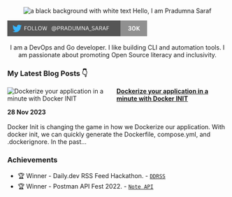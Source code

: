 <p align="center"><img alt="a black background with white text Hello, I am Pradumna Saraf" src="https://user-images.githubusercontent.com/51878265/227764366-ff0cd90f-8e5d-45c7-b1f9-f95105ba5d66.png"></p>

<p align="left"> <a href="https://twitter.com/intent/follow?screen_name=pradumna_saraf" target="blank"><img src="./assets/twitter-badge-30k.png" height="36" alt="pradumna_saraf"/></a></p>

<div align="center">

I am a DevOps and Go developer. I like building CLI and automation tools. I am passionate about promoting Open Source literacy and inclusivity.
  
</div>

### My Latest Blog Posts 👇
<!-- HASHNODE_BLOG:START -->
<p align="left">
<a href="https://blog.pradumnasaraf.dev/dockerize-app-with-docker-init" title="Dockerize your application in a minute with Docker INIT"><img src="https://cdn.hashnode.com/res/hashnode/image/upload/v1701171368269/a080e932-2876-495e-8e71-275e3cc51474.png" alt="Dockerize your application in a minute with Docker INIT" width="250px" align="left" /></a>
<a href="https://blog.pradumnasaraf.dev/dockerize-app-with-docker-init" title="Dockerize your application in a minute with Docker INIT"><strong>Dockerize your application in a minute with Docker INIT</strong></a>
<div><strong>28 Nov 2023</strong></div>
<br/> Docker Init is changing the game in how we Dockerize our application. With docker init, we can quickly generate the Dockerfile, compose.yml, and .dockerignore. In the past...</p>
<!-- HASHNODE_BLOG:END -->

### Achievements

- 🏆 Winner - Daily.dev RSS Feed Hackathon. - [`DDRSS`](https://github.com/Pradumnasaraf/DDRSS)           
- 🏆 Winner - Postman API Fest 2022. - [`Note API`](https://github.com/Pradumnasaraf/Postman-API-Fest-22)      
